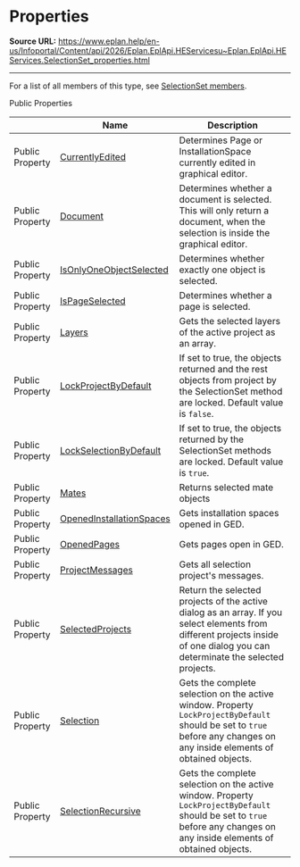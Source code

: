 # Properties

**Source URL:** https://www.eplan.help/en-us/Infoportal/Content/api/2026/Eplan.EplApi.HEServicesu~Eplan.EplApi.HEServices.SelectionSet_properties.html

---

For a list of all members of this type, see [SelectionSet members](Eplan.EplApi.HEServicesu~Eplan.EplApi.HEServices.SelectionSet_members.html).

Public Properties

|  | Name | Description |
| --- | --- | --- |
| Public Property | [CurrentlyEdited](Eplan.EplApi.HEServicesu~Eplan.EplApi.HEServices.SelectionSet~CurrentlyEdited.html) | Determines Page or InstallationSpace currently edited in graphical editor. |
| Public Property | [Document](Eplan.EplApi.HEServicesu~Eplan.EplApi.HEServices.SelectionSet~Document.html) | Determines whether a document is selected. This will only return a document, when the selection is inside the graphical editor. |
| Public Property | [IsOnlyOneObjectSelected](Eplan.EplApi.HEServicesu~Eplan.EplApi.HEServices.SelectionSet~IsOnlyOneObjectSelected.html) | Determines whether exactly one object is selected. |
| Public Property | [IsPageSelected](Eplan.EplApi.HEServicesu~Eplan.EplApi.HEServices.SelectionSet~IsPageSelected.html) | Determines whether a page is selected. |
| Public Property | [Layers](Eplan.EplApi.HEServicesu~Eplan.EplApi.HEServices.SelectionSet~Layers.html) | Gets the selected layers of the active project as an array. |
| Public Property | [LockProjectByDefault](Eplan.EplApi.HEServicesu~Eplan.EplApi.HEServices.SelectionSet~LockProjectByDefault.html) | If set to true, the objects returned and the rest objects from project by the SelectionSet method are locked. Default value is `false`. |
| Public Property | [LockSelectionByDefault](Eplan.EplApi.HEServicesu~Eplan.EplApi.HEServices.SelectionSet~LockSelectionByDefault.html) | If set to true, the objects returned by the SelectionSet methods are locked. Default value is `true`. |
| Public Property | [Mates](Eplan.EplApi.HEServicesu~Eplan.EplApi.HEServices.SelectionSet~Mates.html) | Returns selected mate objects |
| Public Property | [OpenedInstallationSpaces](Eplan.EplApi.HEServicesu~Eplan.EplApi.HEServices.SelectionSet~OpenedInstallationSpaces.html) | Gets installation spaces opened in GED. |
| Public Property | [OpenedPages](Eplan.EplApi.HEServicesu~Eplan.EplApi.HEServices.SelectionSet~OpenedPages.html) | Gets pages open in GED. |
| Public Property | [ProjectMessages](Eplan.EplApi.HEServicesu~Eplan.EplApi.HEServices.SelectionSet~ProjectMessages.html) | Gets all selection project's messages. |
| Public Property | [SelectedProjects](Eplan.EplApi.HEServicesu~Eplan.EplApi.HEServices.SelectionSet~SelectedProjects.html) | Return the selected projects of the active dialog as an array. If you select elements from different projects inside of one dialog you can determinate the selected projects. |
| Public Property | [Selection](Eplan.EplApi.HEServicesu~Eplan.EplApi.HEServices.SelectionSet~Selection.html) | Gets the complete selection on the active window. Property `LockProjectByDefault` should be set to `true` before any changes on any inside elements of obtained objects. |
| Public Property | [SelectionRecursive](Eplan.EplApi.HEServicesu~Eplan.EplApi.HEServices.SelectionSet~SelectionRecursive.html) | Gets the complete selection on the active window. Property `LockProjectByDefault` should be set to `true` before any changes on any inside elements of obtained objects. |


